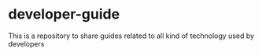 # developer-guide
This is a repository to share guides related to all kind of technology used by developers
